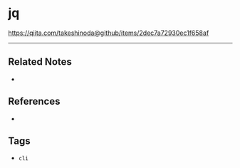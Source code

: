 # jq
https://qiita.com/takeshinoda@github/items/2dec7a72930ec1f658af

---
## Related Notes
- 

## References
- 

## Tags
- `cli` 